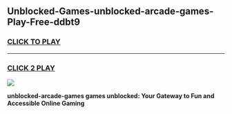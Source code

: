 
## Unblocked-Games-unblocked-arcade-games-Play-Free-ddbt9
<h3>
<a href="https://premium76.site?title=unblocked-arcade-games&ref=15A">CLICK TO PLAY</a></h3>
<hr>

<h3>
<a href="https://premium76.site?title=unblocked-arcade-games&ref=15A">CLICK 2 PLAY</a>
  
</h3>

<a href="https://premium76.site?title=unblocked-arcade-games&ref=15A"><img src="https://clearcache.store/games.png"></a>


**unblocked-arcade-games games unblocked: Your Gateway to Fun and Accessible Online Gaming**
